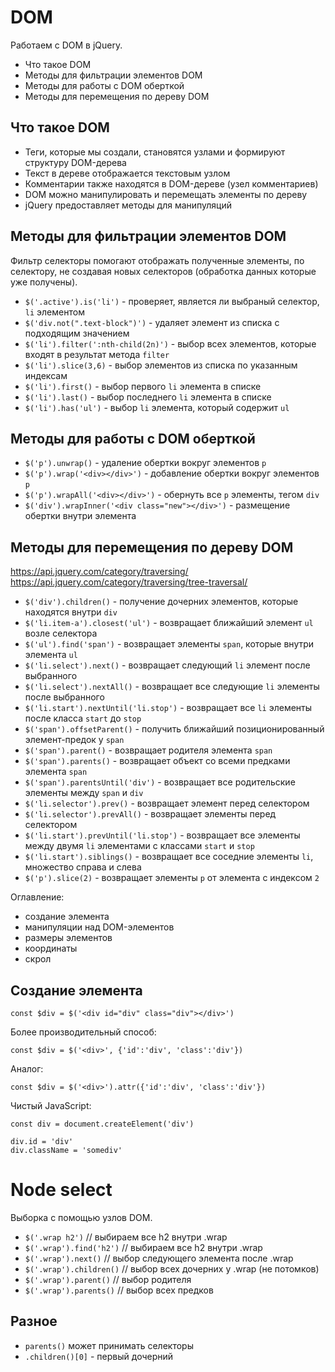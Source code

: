 # DOM
Работаем с DOM в jQuery.

- Что такое DOM
- Методы для фильтрации элементов DOM
- Методы для работы с DOM оберткой
- Методы для перемещения по дереву DOM

## Что такое DOM
- Теги, которые мы создали, становятся узлами и формируют структуру DOM-дерева
- Текст в дереве отображается текстовым узлом
- Комментарии также находятся в DOM-дереве (узел комментариев)
- DOM можно манипулировать и перемещать элементы по дереву
- jQuery предоставляет методы для манипуляций

## Методы для фильтрации элементов DOM
Фильтр селекторы помогают отображать полученные элементы, по селектору, не создавая новых селекторов (обработка данных которые уже получены).

- `$('.active').is('li')` - проверяет, является ли выбраный селектор, `li` элементом
- `$('div.not(".text-block")')` - удаляет элемент из списка с подходящим значением
- `$('li').filter(':nth-child(2n)')` - выбор всех элементов, которые входят в результат метода `filter`
- `$('li').slice(3,6)` - выбор элементов из списка по указанным индексам
- `$('li').first()` - выбор первого `li` элемента в списке
- `$('li').last()` - выбор последнего `li` элемента в списке
- `$('li').has('ul')` - выбор `li` элемента, который содержит `ul`

## Методы для работы с DOM оберткой
- `$('p').unwrap()` - удаление обертки вокруг элементов `p`
- `$('p').wrap('<div></div>')` - добавление обертки вокруг элементов `p`
- `$('p').wrapAll('<div></div>')` - обернуть все `p` элементы, тегом `div`
- `$('div').wrapInner('<div class="new"></div>')` - размещение обертки внутри элемента

## Методы для перемещения по дереву DOM
https://api.jquery.com/category/traversing/  
https://api.jquery.com/category/traversing/tree-traversal/

- `$('div').children()` - получение дочерних элементов, которые находятся внутри `div`
- `$('li.item-a').closest('ul')` - возвращает ближайший элемент `ul` возле селектора
- `$('ul').find('span')` - возвращает элементы `span`, которые внутри элемента `ul`
- `$('li.select').next()` - возвращает следующий `li` элемент после выбранного
- `$('li.select').nextAll()` - возвращает все следующие `li` элементы после выбранного
- `$('li.start').nextUntil('li.stop')` - возвращает все `li` элементы после класса `start` до `stop`
- `$('span').offsetParent()` - получить ближайший позиционированный элемент-предок у `span`
- `$('span').parent()` - возвращает родителя элемента `span`
- `$('span').parents()` - возвращает объект со всеми предками элемента `span`
- `$('span').parentsUntil('div')` - возвращает все родительские элементы между `span` и `div`
- `$('li.selector').prev()` - возвращает элемент перед селектором
- `$('li.selector').prevAll()` - возвращает элементы перед селектором
- `$('li.start').prevUntil('li.stop')` - возвращает все элементы между двумя `li` элементами с классами `start` и `stop`
- `$('li.start').siblings()` - возвращает все соседние элементы `li`, множество справа и слева
- `$('p').slice(2)` - возвращает элементы `p` от элемента с индексом `2`

Оглавление:
- создание элемента
- манипуляции над DOM-элементов
- размеры элементов
- координаты
- скрол

## Создание элемента

    const $div = $('<div id="div" class="div"></div>')

Более производительный способ:

    const $div = $('<div>', {'id':'div', 'class':'div'})

Аналог:

    const $div = $('<div>').attr({'id':'div', 'class':'div'})

Чистый JavaScript:

    const div = document.createElement('div')

    div.id = 'div'
    div.className = 'somediv'

# Node select
Выборка с помощью узлов DOM.

- `$('.wrap h2')`         // выбираем все h2 внутри .wrap
- `$('.wrap').find('h2')` // выбираем все h2 внутри .wrap
- `$('.wrap').next()`     // выбор следующего элемента после .wrap
- `$('.wrap').children()` // выбор всех дочерних у .wrap (не потомков)
- `$('.wrap').parent()`   // выбор родителя
- `$('.wrap').parents()`  // выбор всех предков

## Разное
- `parents()` может принимать селекторы
- `.children()[0]` - первый дочерний
